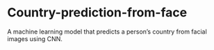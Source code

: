 # Country-prediction-from-face
A machine learning model that predicts a person’s country from facial images using CNN.

